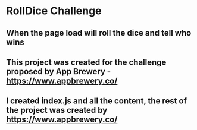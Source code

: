 # RollDice Challenge
## When the page load will roll the dice and tell who wins
## This project was created for the challenge proposed by App Brewery - https://www.appbrewery.co/
## I created index.js and all the content, the rest of the project was created by https://www.appbrewery.co/
